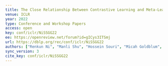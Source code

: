 ```yaml
---
title: The Close Relationship Between Contrastive Learning and Meta-Learning.
venue: ICLR
year: 2022
type: Conference and Workshop Papers
access: open
key: conf/iclr/NiSSGG22
ee: https://openreview.net/forum?id=gICys3ITSmj
url: https://dblp.org/rec/conf/iclr/NiSSGG22
authors: ["Renkun Ni", "Manli Shu", "Hossein Souri", "Micah Goldblum", "Tom Goldstein"]
sync_version: 3
cite_key: conf/iclr/NiSSGG22
---
```

